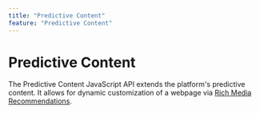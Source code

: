 ```yaml
---
title: "Predictive Content"
feature: "Predictive Content"
---
```


# Predictive Content

The Predictive Content JavaScript API extends the platform's predictive content. It allows for dynamic customization of a webpage via [Rich Media Recommendations](/javascript-api/web-personalization/rich-media-recommendation/).

